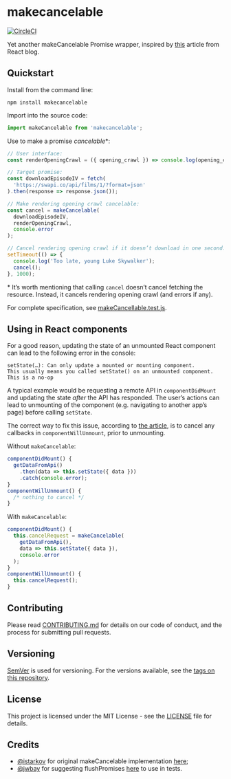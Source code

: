 # makecancelable

[![CircleCI](https://circleci.com/gh/sergeysolovev/makecancelable.svg?style=shield)](https://circleci.com/gh/sergeysolovev/makecancelable)

Yet another makeCancelable Promise wrapper, inspired by
[this](https://reactjs.org/blog/2015/12/16/ismounted-antipattern.html) article
from React blog.

## Quickstart

Install from the command line:

```shell
npm install makecancelable
```

Import into the source code:

```js
import makeCancelable from 'makecancelable';
```

Use to make a promise _cancelable_\*:

```js
// User interface:
const renderOpeningCrawl = ({ opening_crawl }) => console.log(opening_crawl);

// Target promise:
const downloadEpisodeIV = fetch(
  'https://swapi.co/api/films/1/?format=json'
).then(response => response.json());

// Make rendering opening crawl cancelable:
const cancel = makeCancelable(
  downloadEpisodeIV,
  renderOpeningCrawl,
  console.error
);

// Cancel rendering opening crawl if it doesn’t download in one second:
setTimeout(() => {
  console.log('Too late, young Luke Skywalker');
  cancel();
}, 1000);
```

\* It’s worth mentioning that calling `cancel` doesn’t cancel fetching the
resource. Instead, it cancels rendering opening crawl (and errors if any).

For complete specification, see
[makeCancellable.test.js](https://github.com/sergeysolovev/makecancelable/blob/master/src/makeCancelable.test.js).

## Using in React components

For a good reason, updating the state of an unmounted React component can lead
to the following error in the console:

```
setState(…): Can only update a mounted or mounting component.
This usually means you called setState() on an unmounted component. This is a no-op
```

A typical example would be requesting a remote API in `componentDidMount` and
updating the state _after_ the API has responded. The user’s actions can lead to
unmounting of the component (e.g. navigating to another app’s page) before
calling `setState`.

The correct way to fix this issue, according to
[the article](https://reactjs.org/blog/2015/12/16/ismounted-antipattern.html),
is to cancel any callbacks in `componentWillUnmount`, prior to unmounting.

Without `makeCancelable`:

```javascript
componentDidMount() {
  getDataFromApi()
    .then(data => this.setState({ data }))
    .catch(console.error);
}
componentWillUnmount() {
  /* nothing to cancel */
}
```

With `makeCancelable`:

```javascript
componentDidMount() {
  this.cancelRequest = makeCancelable(
    getDataFromApi(),
    data => this.setState({ data }),
    console.error
  );
}
componentWillUnmount() {
  this.cancelRequest();
}
```

## Contributing

Please read [CONTRIBUTING.md](CONTRIBUTING.md) for details on our code of
conduct, and the process for submitting pull requests.

## Versioning

[SemVer](http://semver.org/) is used for versioning. For the versions available,
see the
[tags on this repository](https://github.com/sergeysolovev/makecancelable/tags).

## License

This project is licensed under the MIT License - see the [LICENSE](LICENSE) file
for details.

## Credits

- [@istarkov](https://github.com/istarkov) for original makeCancelable
  implementation
  [here](https://github.com/facebook/react/issues/5465#issuecomment-157888325);
- [@jwbay](https://github.com/jwbay) for suggesting flushPromises
  [here](https://github.com/facebook/jest/issues/2157#issuecomment-279171856) to
  use in tests.

